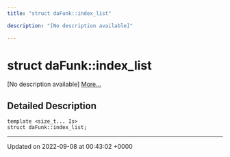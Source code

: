 ```yaml
---
title: "struct daFunk::index_list"

description: "[No description available]"

---
```


# struct daFunk::index_list



[No description available] [More...](#detailed-description)

## Detailed Description

```
template <size_t... Is>
struct daFunk::index_list;
```

-------------------------------

Updated on 2022-09-08 at 00:43:02 +0000